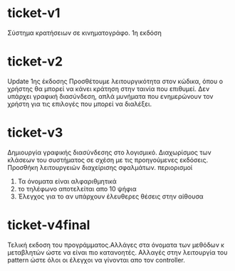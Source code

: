 # ticket-v1
Σύστημα κρατήσειων σε κινηματογράφο. 1η εκδόση


# ticket-v2
Update 1ης έκδοσης
Προσθέτουμε λειτουργικότητα στον κώδικα, όπου ο χρήστης θα μπορεί να κάνει κράτηση στην ταινία που επιθυμεί.
Δεν υπάρχει γραφική διασύνδεση, απλά μυνήματα που ενημερώνουν τον χρήστη για τις επιλογές που μπορεί να διαλέξει.

# ticket-v3
Δημιουργία γραφικής διασύνδεσης στο λογισμικό. Διαχωρίσμος των κλάσεων του συστήματος σε σχέση με τις προηγούμενες εκδόσεις.
Προσθήκη λειτουργειών διαχείρισης σφαλμάτων. 
περιορισμοί
1. Τα όνοματα είναι αλφαριθμητικά
2. το τηλέφωνο αποτελείται απο 10 ψήφια
3. Έλεγχος για το αν υπάρχουν έλευθερες θέσεις στην αίθουσα

# ticket-v4final
Τελική εκδοση του προγράμματος.Αλλάγες στα όνοματα των μεθόδων κ μεταβλητών ώστε να είναι πιο κατανοητές. Αλλαγές στην λειτουργία του pattern ώστε όλοι οι έλεγχοι να γίνονται απο τον controller.
